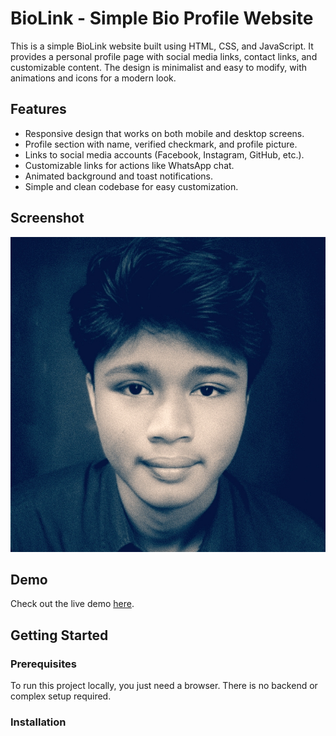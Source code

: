 # BioLink - Simple Bio Profile Website

This is a simple BioLink website built using HTML, CSS, and JavaScript. It provides a personal profile page with social media links, contact links, and customizable content. The design is minimalist and easy to modify, with animations and icons for a modern look.

## Features

- Responsive design that works on both mobile and desktop screens.
- Profile section with name, verified checkmark, and profile picture.
- Links to social media accounts (Facebook, Instagram, GitHub, etc.).
- Customizable links for actions like WhatsApp chat.
- Animated background and toast notifications.
- Simple and clean codebase for easy customization.

## Screenshot

![BioLink Screenshot](img/logo-bg.png)

## Demo

Check out the live demo [here](https://your-website-url.com).

## Getting Started

### Prerequisites

To run this project locally, you just need a browser. There is no backend or complex setup required.

### Installation
